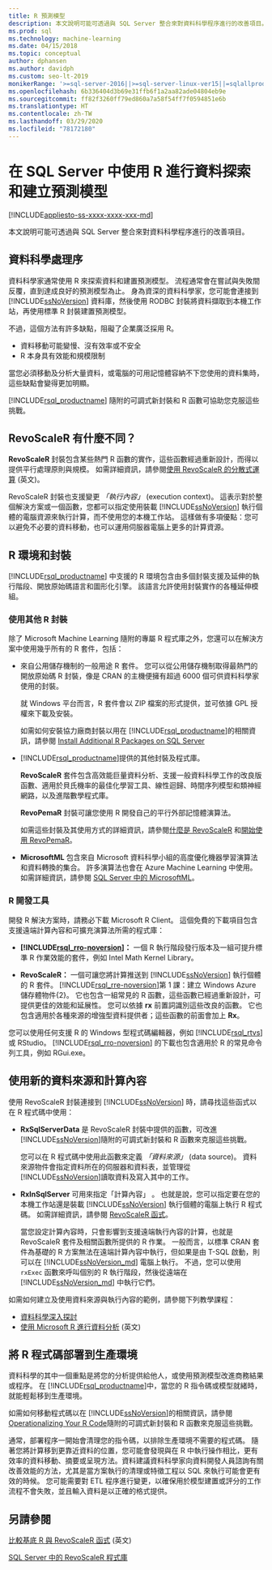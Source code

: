 ```yaml
---
title: R 預測模型
description: 本文說明可能可透過與 SQL Server 整合來對資料科學程序進行的改善項目。
ms.prod: sql
ms.technology: machine-learning
ms.date: 04/15/2018
ms.topic: conceptual
author: dphansen
ms.author: davidph
ms.custom: seo-lt-2019
monikerRange: '>=sql-server-2016||>=sql-server-linux-ver15||=sqlallproducts-allversions'
ms.openlocfilehash: 6b336404d3b69e31ffb6f1a2aa82ade04804eb9e
ms.sourcegitcommit: ff82f3260ff79ed860a7a58f54ff7f0594851e6b
ms.translationtype: HT
ms.contentlocale: zh-TW
ms.lasthandoff: 03/29/2020
ms.locfileid: "78172180"
---
```

# <a name="data-exploration-and-predictive-modeling-with-r-in-sql-server"></a>在 SQL Server 中使用 R 進行資料探索和建立預測模型
[!INCLUDE[appliesto-ss-xxxx-xxxx-xxx-md](../../includes/appliesto-ss-xxxx-xxxx-xxx-md.md)]

本文說明可能可透過與 SQL Server 整合來對資料科學程序進行的改善項目。

## <a name="the-data-science-process"></a>資料科學處理序

資料科學家通常使用 R 來探索資料和建置預測模型。 流程通常會在嘗試與失敗間反覆，直到達成良好的預測模型為止。 身為資深的資料科學家，您可能會連接到 [!INCLUDE[ssNoVersion](../../includes/ssnoversion-md.md)] 資料庫，然後使用 RODBC 封裝將資料擷取到本機工作站，再使用標準 R 封裝建置預測模型。

不過，這個方法有許多缺點，阻礙了企業廣泛採用 R。 

+ 資料移動可能變慢、沒有效率或不安全
+ R 本身具有效能和規模限制

當您必須移動及分析大量資料，或電腦的可用記憶體容納不下您使用的資料集時，這些缺點會變得更加明顯。

[!INCLUDE[rsql_productname](../../includes/rsql-productname-md.md)] 隨附的可調式新封裝和 R 函數可協助您克服這些挑戰。 

## <a name="whats-different-about-revoscaler"></a>RevoScaleR 有什麼不同？

**RevoScaleR** 封裝包含某些熱門 R 函數的實作，這些函數經過重新設計，而得以提供平行處理原則與規模。 如需詳細資訊，請參閱[使用 RevoScaleR 的分散式運算](https://docs.microsoft.com/machine-learning-server/r/how-to-revoscaler-distributed-computing) \(英文\)。

RevoScaleR 封裝也支援變更 *「執行內容」* (execution context)。 這表示對於整個解決方案或一個函數，您都可以指定使用裝載 [!INCLUDE[ssNoVersion](../../includes/ssnoversion-md.md)] 執行個體的電腦資源來執行計算，而不使用您的本機工作站。 這樣做有多項優點：您可以避免不必要的資料移動，也可以運用伺服器電腦上更多的計算資源。

## <a name="r-environment-and-packages"></a>R 環境和封裝

[!INCLUDE[rsql_productname](../../includes/rsql-productname-md.md)] 中支援的 R 環境包含由多個封裝支援及延伸的執行階段、開放原始碼語言和圖形化引擎。 該語言允許使用封裝實作的各種延伸模組。  

### <a name="using-other-r-packages"></a>使用其他 R 封裝

除了 Microsoft Machine Learning 隨附的專屬 R 程式庫之外，您還可以在解決方案中使用幾乎所有的 R 套件，包括：

+ 來自公用儲存機制的一般用途 R 套件。 您可以從公用儲存機制取得最熱門的開放原始碼 R 封裝，像是 CRAN 的主機便擁有超過 6000 個可供資料科學家使用的封裝。
  
  就 Windows 平台而言，R 套件會以 ZIP 檔案的形式提供，並可依據 GPL 授權來下載及安裝。  
  
  如需如何安裝協力廠商封裝以用在 [!INCLUDE[rsql_productname](../../includes/rsql-productname-md.md)]的相關資訊，請參閱 [Install Additional R Packages on SQL Server](../../advanced-analytics/r/install-additional-r-packages-on-sql-server.md)  
  
+ [!INCLUDE[rsql_productname](../../includes/rsql-productname-md.md)]提供的其他封裝及程式庫。   
  
     **RevoScaleR** 套件包含高效能巨量資料分析、支援一般資料科學工作的改良版函數、適用於貝氏機率的最佳化學習工具、線性迴歸、時間序列模型和類神經網路，以及進階數學程式庫。  
  
     **RevoPemaR** 封裝可讓您使用 R 開發自己的平行外部記憶體演算法。  
  
     如需這些封裝及其使用方式的詳細資訊，請參閱[什麼是 RevoScaleR](https://docs.microsoft.com/machine-learning-server/r/concept-what-is-revoscaler) 和[開始使用 RevoPemaR](https://docs.microsoft.com/machine-learning-server/r/how-to-developer-pemar)。 

+ **MicrosoftML** 包含來自 Microsoft 資料科學小組的高度優化機器學習演算法和資料轉換的集合。 許多演算法也會在 Azure Machine Learning 中使用。 如需詳細資訊，請參閱 [SQL Server 中的 MicrosoftML](ref-r-microsoftml.md)。

### <a name="r-development-tools"></a>R 開發工具

開發 R 解決方案時，請務必下載 Microsoft R Client。 這個免費的下載項目包含支援遠端計算內容和可擴充演算法所需的程式庫：

+ **[!INCLUDE[rsql_rro-noversion](../../includes/rsql-rro-noversion-md.md)]：** 一個 R 執行階段發行版本及一組可提升標準 R 作業效能的套件，例如 Intel Math Kernel Library。  
  
+ **RevoScaleR：** 一個可讓您將計算推送到 [!INCLUDE[ssNoVersion](../../includes/ssnoversion-md.md)] 執行個體的 R 套件。 [!INCLUDE[rsql_rre-noversion](../../includes/rsql-rre-noversion-md.md)]第 1 課：建立 Windows Azure 儲存體物件{2}。 它也包含一組常見的 R 函數，這些函數已經過重新設計，可提供更佳的效能和延展性。 您可以依據 **rx** 前置詞識別這些改良的函數。 它也包含適用於各種來源的增強型資料提供者；這些函數的前面會加上 **Rx**。

您可以使用任何支援 R 的 Windows 型程式碼編輯器，例如 [!INCLUDE[rsql_rtvs](../../includes/rsql-rtvs-md.md)] 或 RStudio。 [!INCLUDE[rsql_rro-noversion](../../includes/rsql-rro-noversion-md.md)] 的下載也包含適用於 R 的常見命令列工具，例如 RGui.exe。

## <a name="use-new-data-sources-and-compute-contexts"></a>使用新的資料來源和計算內容

使用 RevoScaleR 封裝連接到 [!INCLUDE[ssNoVersion](../../includes/ssnoversion-md.md)] 時，請尋找這些函式以在 R 程式碼中使用：

+ **RxSqlServerData** 是 RevoScaleR 封裝中提供的函數，可改進 [!INCLUDE[ssNoVersion](../../includes/ssnoversion-md.md)]隨附的可調式新封裝和 R 函數來克服這些挑戰。
  
     您可以在 R 程式碼中使用此函數來定義 *「資料來源」* (data source)。 資料來源物件會指定資料所在的伺服器和資料表，並管理從 [!INCLUDE[ssNoVersion](../../includes/ssnoversion-md.md)]讀取資料及寫入其中的工作。
  
-   **RxInSqlServer** 可用來指定「計算內容」  。  也就是說，您可以指定要在您的本機工作站還是裝載 [!INCLUDE[ssNoVersion](../../includes/ssnoversion-md.md)] 執行個體的電腦上執行 R 程式碼。  如需詳細資訊，請參閱 [RevoScaleR 函式](https://docs.microsoft.com/machine-learning-server/r-reference/revoscaler/revoscaler)。
  
     當您設定計算內容時，只會影響到支援遠端執行內容的計算，也就是 RevoScaleR 套件及相關函數所提供的 R 作業。 一般而言，以標準 CRAN 套件為基礎的 R 方案無法在遠端計算內容中執行，但如果是由 T-SQL 啟動，則可以在 [!INCLUDE[ssNoVersion_md](../../includes/ssnoversion-md.md)] 電腦上執行。 不過，您可以使用 `rxExec` 函數來呼叫個別的 R 執行階段，然後從遠端在 [!INCLUDE[ssNoVersion_md](../../includes/ssnoversion-md.md)] 中執行它們。

如需如何建立及使用資料來源與執行內容的範例，請參閱下列教學課程：

+ [資料科學深入探討](../../advanced-analytics/tutorials/deepdive-data-science-deep-dive-using-the-revoscaler-packages.md)  
+  [使用 Microsoft R 進行資料分析](https://docs.microsoft.com/machine-learning-server/r/how-to-introduction) \(英文\)

## <a name="deploy-r-code-to-production"></a>將 R 程式碼部署到生產環境

資料科學的其中一個重點是將您的分析提供給他人，或使用預測模型改進商務結果或程序。 在 [!INCLUDE[rsql_productname](../../includes/rsql-productname-md.md)]中，當您的 R 指令碼或模型就緒時，就能輕鬆移到生產環境。

如需如何移動程式碼以在 [!INCLUDE[ssNoVersion](../../includes/ssnoversion-md.md)]的相關資訊，請參閱 [Operationalizing Your R Code](../../advanced-analytics/r/operationalizing-your-r-code.md)隨附的可調式新封裝和 R 函數來克服這些挑戰。

通常，部署程序一開始會清理您的指令碼，以排除生產環境不需要的程式碼。 隨著您將計算移到更靠近資料的位置，您可能會發現與在 R 中執行操作相比，更有效率的資料移動、摘要或呈現方法。資料建議資料科學家向資料開發人員諮詢有關改善效能的方法，尤其是當方案執行的清理或特徵工程以 SQL 來執行可能會更有效的時候。 您可能需要對 ETL 程序進行變更，以確保用於模型建置或評分的工作流程不會失敗，並且輸入資料是以正確的格式提供。

## <a name="see-also"></a>另請參閱

[比較基底 R 與 RevoScaleR 函式](https://docs.microsoft.com/machine-learning-server/r-reference/revoscaler/revoscaler-compared-to-base-r) \(英文\)

[SQL Server 中的 RevoScaleR 程式庫](ref-r-revoscaler.md)
